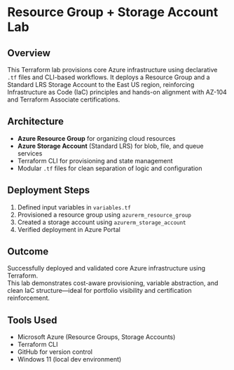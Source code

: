 # Resource Group + Storage Account Lab

## Overview

This Terraform lab provisions core Azure infrastructure using declarative `.tf` files and CLI-based workflows. It deploys a Resource Group and a Standard LRS Storage Account to the East US region, reinforcing Infrastructure as Code (IaC) principles and hands-on alignment with AZ-104 and Terraform Associate certifications.

## Architecture

- **Azure Resource Group** for organizing cloud resources
- **Azure Storage Account** (Standard LRS) for blob, file, and queue services
- Terraform CLI for provisioning and state management
- Modular `.tf` files for clean separation of logic and configuration

## Deployment Steps

1. Defined input variables in `variables.tf`
2. Provisioned a resource group using `azurerm_resource_group`
3. Created a storage account using `azurerm_storage_account`
4. Verified deployment in Azure Portal

## Outcome

Successfully deployed and validated core Azure infrastructure using Terraform.  
This lab demonstrates cost-aware provisioning, variable abstraction, and clean IaC structure—ideal for portfolio visibility and certification reinforcement.

## Tools Used

- Microsoft Azure (Resource Groups, Storage Accounts)  
- Terraform CLI  
- GitHub for version control  
- Windows 11 (local dev environment)
